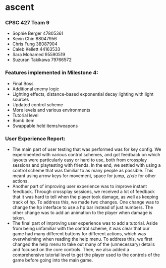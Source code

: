 # ascent

### CPSC 427 Team 9
- Sophie Berger 47805361
- Kevin Chin 88047956
- Chris Fung 38087904
- Caleb Kellett 44163533
- Sara Mohamed 95590519
- Suzuran Takikawa 79766572

### Features implemented in Milestone 4:
- Final Boss
- Additional enemy logic
- Lighting effects, distance-based exponential decay lighting with light sources
- Updated control scheme 
- More levels and various environments
- Tutorial level
- Bomb item
- Swappable held items/weapons

### User Experience Report:
- The main part of user testing that was performed was for key config. We experimented with various control schemes, and got feedback on which layouts were particularly easy or hard to use, both from crossplay sessions and playtesting with friends. In the end, we settled with using a control scheme that was familiar to as many people as possible. This meant using arrow keys for movement, space for jump, z/x/c for other actions.
- Another part of improving user experience was to improve instant feedback. Through crossplay sessions, we received a lot of feedback that it was hard to tell when the player took damage, as well as keeping track of hp. To address this, we made two changes. One change was to change the hp interface to use a hp bar instead of just numbers. The other change was to add an animation to the player when damage is taken.
- The final part of improving user experience was to add a tutorial. Aside from being unfamiliar with the control scheme, it was clear that our game had many different buttons for different actions, which was overwhelming when reading the help menu. To address this, we first changed the help menu to take out many of the (unnecessary) details and focused on the core controls. Then, we also added a comprehensive tutorial level to get the player used to the controls of the game before going into the main game. 
